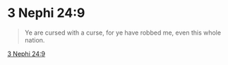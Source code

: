 # 3 Nephi 24:9

> Ye are cursed with a curse, for ye have robbed me, even this whole nation.

[3 Nephi 24:9](https://www.churchofjesuschrist.org/study/scriptures/bofm/3-ne/24?lang=eng&id=p9#p9)


